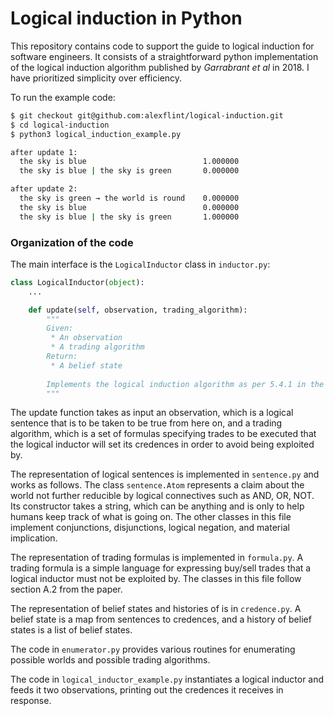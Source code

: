 # Logical induction in Python

This repository contains code to support the guide to logical induction for
software engineers. It consists of a straightforward python implementation of
the logical induction algorithm published by *Garrabrant et al* in 2018. I have
prioritized simplicity over efficiency.

To run the example code:
```bash
$ git checkout git@github.com:alexflint/logical-induction.git
$ cd logical-induction
$ python3 logical_induction_example.py

after update 1:
  the sky is blue                          1.000000
  the sky is blue | the sky is green       0.000000

after update 2:
  the sky is green → the world is round    0.000000
  the sky is blue                          0.000000
  the sky is blue | the sky is green       1.000000
```

### Organization of the code

The main interface is the `LogicalInductor` class in `inductor.py`:

```python
class LogicalInductor(object):
    ...

    def update(self, observation, trading_algorithm):
        """
        Given: 
         * An observation
         * A trading algorithm
        Return:
         * A belief state
        
        Implements the logical induction algorithm as per 5.4.1 in the paper
        """
```

The update function takes as input an observation, which is a logical sentence
that is to be taken to be true from here on, and a trading algorithm, which is a
set of formulas specifying trades to be executed that the logical inductor will
set its credences in order to avoid being exploited by.

The representation of logical sentences is implemented in `sentence.py` and
works as follows. The class `sentence.Atom` represents a claim about the world
not further reducible by logical connectives such as AND, OR, NOT. Its
constructor takes a string, which can be anything and is only to help humans
keep track of what is going on. The other classes in this file implement
conjunctions, disjunctions, logical negation, and material implication.

The representation of trading formulas is implemented in `formula.py`. A trading
formula is a simple language for expressing buy/sell trades that a logical
inductor must not be exploited by. The classes in this file follow section A.2
from the paper.

The representation of belief states and histories of is in `credence.py`. A
belief state is a map from sentences to credences, and a history of belief
states is a list of belief states.

The code in `enumerator.py` provides various routines for enumerating possible
worlds and possible trading algorithms.

The code in `logical_inductor_example.py` instantiates a logical inductor and
feeds it two observations, printing out the credences it receives in response.
